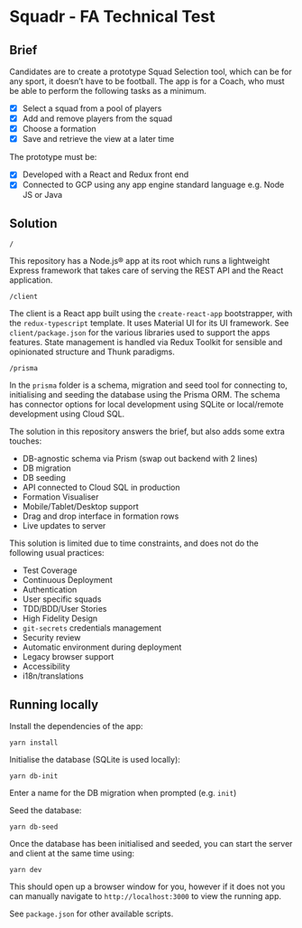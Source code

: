 # Squadr - FA Technical Test

## Brief
Candidates are to create a prototype Squad Selection tool, which can be for any sport, it doesn’t have to be football. The app is for a Coach, who must be able to perform the following tasks as a minimum.
 
- [x] Select a squad from a pool of players
- [x] Add and remove players from the squad
- [x] Choose a formation
- [x] Save and retrieve the view at a later time

The prototype must be:

- [x] Developed with a React and Redux front end
- [x] Connected to GCP using any app engine standard language e.g. Node JS or Java

## Solution

```/```

This repository has a Node.js® app at its root which runs a lightweight Express framework that takes care of serving the REST API and the React application.

`/client`

The client is a React app built using the `create-react-app` bootstrapper, with the `redux-typescript` template. It uses Material UI for its UI framework. See `client/package.json` for the various libraries used to support the apps features. State management is handled via Redux Toolkit for sensible and opinionated structure and Thunk paradigms.

`/prisma`

In the `prisma` folder is a schema, migration and seed tool for connecting to, initialising and seeding the database using the Prisma ORM. The schema has connector options for local development using SQLite or local/remote development using Cloud SQL.

The solution in this repository answers the brief, but also adds some extra touches:

- DB-agnostic schema via Prism (swap out backend with 2 lines)
- DB migration
- DB seeding
- API connected to Cloud SQL in production
- Formation Visualiser
- Mobile/Tablet/Desktop support
- Drag and drop interface in formation rows
- Live updates to server

This solution is limited due to time constraints, and does not do the following usual practices:

- Test Coverage
- Continuous Deployment
- Authentication
- User specific squads
- TDD/BDD/User Stories
- High Fidelity Design
- `git-secrets` credentials management
- Security review
- Automatic environment during deployment
- Legacy browser support
- Accessibility
- i18n/translations

## Running locally

Install the dependencies of the app:

```yarn install```

Initialise the database (SQLite is used locally):

```yarn db-init```

Enter a name for the DB migration when prompted (e.g. `init`)

Seed the database:

```yarn db-seed```

Once the database has been initialised and seeded, you can start the server and client at the same time using:

```yarn dev```

This should open up a browser window for you, however if it does not you can manually navigate to `http://localhost:3000` to view the running app.

See `package.json` for other available scripts.

